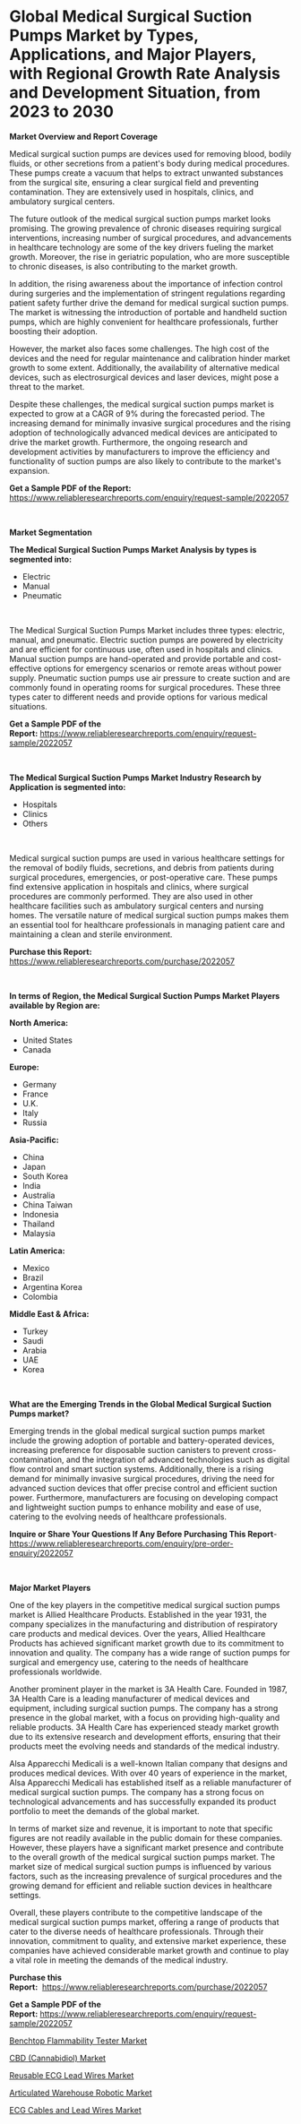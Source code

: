 <p><h1>Global Medical Surgical Suction Pumps Market by Types, Applications, and Major Players, with Regional Growth Rate Analysis and Development Situation, from 2023 to 2030</h1></p><p><strong>Market Overview and Report Coverage</strong></p>
<p><p>Medical surgical suction pumps are devices used for removing blood, bodily fluids, or other secretions from a patient's body during medical procedures. These pumps create a vacuum that helps to extract unwanted substances from the surgical site, ensuring a clear surgical field and preventing contamination. They are extensively used in hospitals, clinics, and ambulatory surgical centers.</p><p>The future outlook of the medical surgical suction pumps market looks promising. The growing prevalence of chronic diseases requiring surgical interventions, increasing number of surgical procedures, and advancements in healthcare technology are some of the key drivers fueling the market growth. Moreover, the rise in geriatric population, who are more susceptible to chronic diseases, is also contributing to the market growth.</p><p>In addition, the rising awareness about the importance of infection control during surgeries and the implementation of stringent regulations regarding patient safety further drive the demand for medical surgical suction pumps. The market is witnessing the introduction of portable and handheld suction pumps, which are highly convenient for healthcare professionals, further boosting their adoption.</p><p>However, the market also faces some challenges. The high cost of the devices and the need for regular maintenance and calibration hinder market growth to some extent. Additionally, the availability of alternative medical devices, such as electrosurgical devices and laser devices, might pose a threat to the market.</p><p>Despite these challenges, the medical surgical suction pumps market is expected to grow at a CAGR of 9% during the forecasted period. The increasing demand for minimally invasive surgical procedures and the rising adoption of technologically advanced medical devices are anticipated to drive the market growth. Furthermore, the ongoing research and development activities by manufacturers to improve the efficiency and functionality of suction pumps are also likely to contribute to the market's expansion.</p></p>
<p><strong>Get a Sample PDF of the Report:</strong> <a href="https://www.reliableresearchreports.com/enquiry/request-sample/2022057">https://www.reliableresearchreports.com/enquiry/request-sample/2022057</a></p>
<p>&nbsp;</p>
<p><strong>Market Segmentation</strong></p>
<p><strong>The Medical Surgical Suction Pumps Market Analysis by types is segmented into:</strong></p>
<p><ul><li>Electric</li><li>Manual</li><li>Pneumatic</li></ul></p>
<p>&nbsp;</p>
<p><p>The Medical Surgical Suction Pumps Market includes three types: electric, manual, and pneumatic. Electric suction pumps are powered by electricity and are efficient for continuous use, often used in hospitals and clinics. Manual suction pumps are hand-operated and provide portable and cost-effective options for emergency scenarios or remote areas without power supply. Pneumatic suction pumps use air pressure to create suction and are commonly found in operating rooms for surgical procedures. These three types cater to different needs and provide options for various medical situations.</p></p>
<p><strong>Get a Sample PDF of the Report:</strong>&nbsp;<a href="https://www.reliableresearchreports.com/enquiry/request-sample/2022057">https://www.reliableresearchreports.com/enquiry/request-sample/2022057</a></p>
<p>&nbsp;</p>
<p><strong>The Medical Surgical Suction Pumps Market Industry Research by Application is segmented into:</strong></p>
<p><ul><li>Hospitals</li><li>Clinics</li><li>Others</li></ul></p>
<p>&nbsp;</p>
<p><p>Medical surgical suction pumps are used in various healthcare settings for the removal of bodily fluids, secretions, and debris from patients during surgical procedures, emergencies, or post-operative care. These pumps find extensive application in hospitals and clinics, where surgical procedures are commonly performed. They are also used in other healthcare facilities such as ambulatory surgical centers and nursing homes. The versatile nature of medical surgical suction pumps makes them an essential tool for healthcare professionals in managing patient care and maintaining a clean and sterile environment.</p></p>
<p><strong>Purchase this Report:</strong>&nbsp; <a href="https://www.reliableresearchreports.com/purchase/2022057">https://www.reliableresearchreports.com/purchase/2022057</a></p>
<p>&nbsp;</p>
<p><strong>In terms of Region, the Medical Surgical Suction Pumps Market Players available by Region are:</strong></p>
<p>
    <p> <strong> North America: </strong>
        <ul>
            <li>United States</li>
            <li>Canada</li>
        </ul>
        </p> 
    <p> <strong> Europe: </strong>
        <ul>
            <li>Germany</li>
            <li>France</li>
            <li>U.K.</li>
            <li>Italy</li>
            <li>Russia</li>
        </ul>
        </p> 
    <p> <strong> Asia-Pacific: </strong>
        <ul>
            <li>China</li>
            <li>Japan</li>
            <li>South Korea</li>
            <li>India</li>
            <li>Australia</li>
            <li>China Taiwan</li>
            <li>Indonesia</li>
            <li>Thailand</li>
            <li>Malaysia</li>
        </ul>
        </p> 
    <p> <strong> Latin America: </strong>
        <ul>
            <li>Mexico</li>
            <li>Brazil</li>
            <li>Argentina Korea</li>
            <li>Colombia</li>
        </ul>
        </p> 
    <p> <strong> Middle East & Africa: </strong>
        <ul>
            <li>Turkey</li>
            <li>Saudi</li>
            <li>Arabia</li>
            <li>UAE</li>
            <li>Korea</li>
        </ul>
    </p>
    </p>
<p>&nbsp;</p>
<p><strong>What are the Emerging Trends in the Global Medical Surgical Suction Pumps market?</strong></p>
<p><p>Emerging trends in the global medical surgical suction pumps market include the growing adoption of portable and battery-operated devices, increasing preference for disposable suction canisters to prevent cross-contamination, and the integration of advanced technologies such as digital flow control and smart suction systems. Additionally, there is a rising demand for minimally invasive surgical procedures, driving the need for advanced suction devices that offer precise control and efficient suction power. Furthermore, manufacturers are focusing on developing compact and lightweight suction pumps to enhance mobility and ease of use, catering to the evolving needs of healthcare professionals.</p></p>
<p><strong>Inquire or Share Your Questions If Any Before Purchasing This Report</strong>- <a href="https://www.reliableresearchreports.com/enquiry/pre-order-enquiry/2022057">https://www.reliableresearchreports.com/enquiry/pre-order-enquiry/2022057</a></p>
<p>&nbsp;</p>
<p><strong>Major Market Players</strong></p>
<p><p>One of the key players in the competitive medical surgical suction pumps market is Allied Healthcare Products. Established in the year 1931, the company specializes in the manufacturing and distribution of respiratory care products and medical devices. Over the years, Allied Healthcare Products has achieved significant market growth due to its commitment to innovation and quality. The company has a wide range of suction pumps for surgical and emergency use, catering to the needs of healthcare professionals worldwide.</p><p>Another prominent player in the market is 3A Health Care. Founded in 1987, 3A Health Care is a leading manufacturer of medical devices and equipment, including surgical suction pumps. The company has a strong presence in the global market, with a focus on providing high-quality and reliable products. 3A Health Care has experienced steady market growth due to its extensive research and development efforts, ensuring that their products meet the evolving needs and standards of the medical industry.</p><p>Alsa Apparecchi Medicali is a well-known Italian company that designs and produces medical devices. With over 40 years of experience in the market, Alsa Apparecchi Medicali has established itself as a reliable manufacturer of medical surgical suction pumps. The company has a strong focus on technological advancements and has successfully expanded its product portfolio to meet the demands of the global market.</p><p>In terms of market size and revenue, it is important to note that specific figures are not readily available in the public domain for these companies. However, these players have a significant market presence and contribute to the overall growth of the medical surgical suction pumps market. The market size of medical surgical suction pumps is influenced by various factors, such as the increasing prevalence of surgical procedures and the growing demand for efficient and reliable suction devices in healthcare settings.</p><p>Overall, these players contribute to the competitive landscape of the medical surgical suction pumps market, offering a range of products that cater to the diverse needs of healthcare professionals. Through their innovation, commitment to quality, and extensive market experience, these companies have achieved considerable market growth and continue to play a vital role in meeting the demands of the medical industry.</p></p>
<p><strong>Purchase this Report:</strong>&nbsp;&nbsp;<a href="https://www.reliableresearchreports.com/purchase/2022057">https://www.reliableresearchreports.com/purchase/2022057</a></p>
<p></p>
<p><strong>Get a Sample PDF of the Report:</strong>&nbsp;<a href="https://www.reliableresearchreports.com/enquiry/request-sample/2022057">https://www.reliableresearchreports.com/enquiry/request-sample/2022057</a></p>
<p><p><a href="https://medium.com/@stephenstevens11/decoding-benchtop-flammability-tester-market-metrics-market-share-trends-and-growth-patterns-1d2f22f759bf">Benchtop Flammability Tester Market</a></p><p><a href="https://medium.com/@ssantosh15121999/cbd-cannabidiol-market-share-evolution-and-market-growth-trends-2023-2030-40b5241b24b3">CBD (Cannabidiol) Market</a></p><p><a href="https://github.com/Chiragrp22/Market-Research-Report-List-1/blob/main/reusable-ecg-lead-wires-market.md">Reusable ECG Lead Wires Market</a></p><p><a href="https://medium.com/@stephenarmstrong52/articulated-warehouse-robotic-market-share-evolution-and-market-growth-trends-2023-2030-c88a2b73b18c">Articulated Warehouse Robotic Market</a></p><p><a href="https://github.com/Chiragrp23/Market-Research-Report-List-1/blob/main/ecg-cables-and-lead-wires-market.md">ECG Cables and Lead Wires Market</a></p></p>